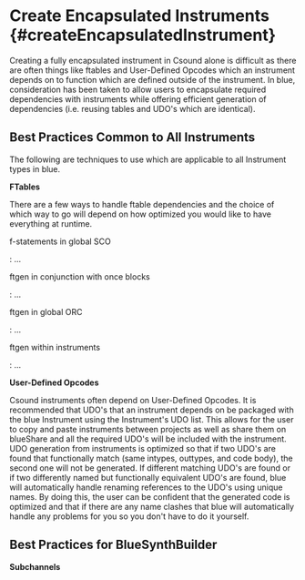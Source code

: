 Create Encapsulated Instruments {#createEncapsulatedInstrument}
===============================

Creating a fully encapsulated instrument in Csound alone is difficult as
there are often things like ftables and User-Defined Opcodes which an
instrument depends on to function which are defined outside of the
instrument. In blue, consideration has been taken to allow users to
encapsulate required dependencies with instruments while offering
efficient generation of dependencies (i.e. reusing tables and UDO\'s
which are identical).

Best Practices Common to All Instruments
----------------------------------------

The following are techniques to use which are applicable to all
Instrument types in blue.

**FTables**

There are a few ways to handle ftable dependencies and the choice of
which way to go will depend on how optimized you would like to have
everything at runtime.

f-statements in global SCO

:   \...

ftgen in conjunction with once blocks

:   \...

ftgen in global ORC

:   \...

ftgen within instruments

:   \...

**User-Defined Opcodes**

Csound instruments often depend on User-Defined Opcodes. It is
recommended that UDO\'s that an instrument depends on be packaged with
the blue Instrument using the Instrument\'s UDO list. This allows for
the user to copy and paste instruments between projects as well as share
them on blueShare and all the required UDO\'s will be included with the
instrument. UDO generation from instruments is optimized so that if two
UDO\'s are found that functionally match (same intypes, outtypes, and
code body), the second one will not be generated. If different matching
UDO\'s are found or if two differently named but functionally equivalent
UDO\'s are found, blue will automatically handle renaming references to
the UDO\'s using unique names. By doing this, the user can be confident
that the generated code is optimized and that if there are any name
clashes that blue will automatically handle any problems for you so you
don\'t have to do it yourself.

Best Practices for BlueSynthBuilder
-----------------------------------

**Subchannels**
